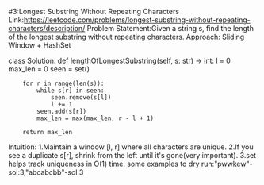 #3:Longest Substring Without Repeating Characters
Link:https://leetcode.com/problems/longest-substring-without-repeating-characters/description/
Problem Statement:Given a string s, find the length of the longest substring without repeating characters.
Approach: Sliding Window + HashSet

class Solution:
    def lengthOfLongestSubstring(self, s: str) -> int:
        l = 0
        max_len = 0
        seen = set()
        
        for r in range(len(s)):
            while s[r] in seen:
                seen.remove(s[l])
                l += 1
            seen.add(s[r])
            max_len = max(max_len, r - l + 1)
        
        return max_len
Intuition:
1.Maintain a window [l, r] where all characters are unique.
2.If you see a duplicate s[r], shrink from the left until it's gone(very important).
3.set helps track uniqueness in O(1) time.
some examples to dry run:"pwwkew"-sol:3,"abcabcbb"-sol:3